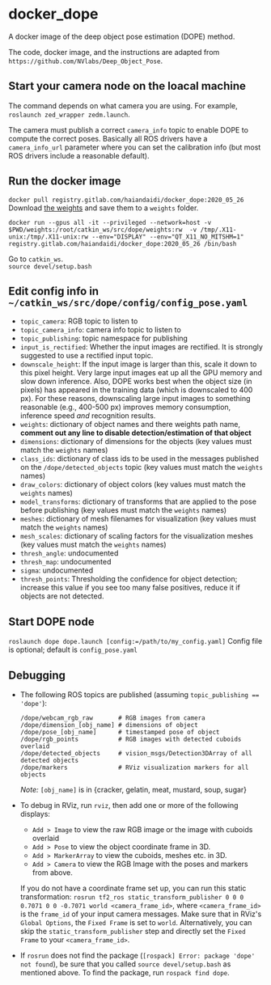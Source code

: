 # docker_dope

A docker image of the deep object pose estimation (DOPE) method.

The code, docker image, and the instructions are adapted from `https://github.com/NVlabs/Deep_Object_Pose`.

## Start your camera node on the loacal machine
The command depends on what camera you are using.
For example, `roslaunch zed_wrapper zedm.launch`.

The camera must publish a correct `camera_info` topic to enable DOPE to compute the correct poses.
Basically all ROS drivers have a `camera_info_url` parameter
where you can set the calibration info (but most ROS drivers include a reasonable default).

## Run the docker image
`docker pull registry.gitlab.com/haiandaidi/docker_dope:2020_05_26`  
Download [the weights](https://drive.google.com/open?id=1DfoA3m_Bm0fW8tOWXGVxi4ETlLEAgmcg) and save them to a `weights` folder.  
```
docker run --gpus all -it --privileged --network=host -v $PWD/weights:/root/catkin_ws/src/dope/weights:rw  -v /tmp/.X11-unix:/tmp/.X11-unix:rw --env="DISPLAY" --env="QT_X11_NO_MITSHM=1" registry.gitlab.com/haiandaidi/docker_dope:2020_05_26 /bin/bash
```
Go to `catkin_ws`.  
`source devel/setup.bash`




## Edit config info in `~/catkin_ws/src/dope/config/config_pose.yaml`
* `topic_camera`: RGB topic to listen to
* `topic_camera_info`: camera info topic to listen to
* `topic_publishing`: topic namespace for publishing
* `input_is_rectified`: Whether the input images are rectified. It is strongly suggested to use a rectified input topic.
* `downscale_height`: If the input image is larger than this, scale it down to this pixel height. Very large input images eat up all the GPU memory and slow down inference. Also, DOPE works best when the object size (in pixels) has appeared in the training data (which is downscaled to 400 px). For these reasons, downscaling large input images to something reasonable (e.g., 400-500 px) improves memory consumption, inference speed *and* recognition results.
* `weights`: dictionary of object names and there weights path name, **comment out any line to disable detection/estimation of that object**
* `dimensions`: dictionary of dimensions for the objects  (key values must match the `weights` names)
* `class_ids`: dictionary of class ids to be used in the messages published on the `/dope/detected_objects` topic (key values must match the `weights` names)
* `draw_colors`: dictionary of object colors (key values must match the `weights` names)
* `model_transforms`: dictionary of transforms that are applied to the pose before publishing (key values must match the `weights` names)
* `meshes`: dictionary of mesh filenames for visualization (key values must match the `weights` names)
* `mesh_scales`: dictionary of scaling factors for the visualization meshes (key values must match the `weights` names)
* `thresh_angle`: undocumented
* `thresh_map`: undocumented
* `sigma`: undocumented
* `thresh_points`: Thresholding the confidence for object detection; increase this value if you see too many false positives, reduce it if  objects are not detected.

## Start DOPE node
`roslaunch dope dope.launch [config:=/path/to/my_config.yaml]`
Config file is optional; default is `config_pose.yaml`

## Debugging

* The following ROS topics are published (assuming `topic_publishing == 'dope'`):
    ```
    /dope/webcam_rgb_raw       # RGB images from camera
    /dope/dimension_[obj_name] # dimensions of object
    /dope/pose_[obj_name]      # timestamped pose of object
    /dope/rgb_points           # RGB images with detected cuboids overlaid
    /dope/detected_objects     # vision_msgs/Detection3DArray of all detected objects
    /dope/markers              # RViz visualization markers for all objects
    ```
    *Note:* `[obj_name]` is in {cracker, gelatin, meat, mustard, soup, sugar}

* To debug in RViz, run `rviz`, then add one or more of the following displays:
    * `Add > Image` to view the raw RGB image or the image with cuboids overlaid
    * `Add > Pose` to view the object coordinate frame in 3D.
    * `Add > MarkerArray` to view the cuboids, meshes etc. in 3D.
    * `Add > Camera` to view the RGB Image with the poses and markers from above.

    If you do not have a coordinate frame set up, you can run this static transformation: `rosrun tf2_ros static_transform_publisher 0 0 0 0.7071 0 0 -0.7071 world <camera_frame_id>`, where `<camera_frame_id>` is the `frame_id` of your input camera messages.  Make sure that in RViz's `Global Options`, the `Fixed Frame` is set to `world`. Alternatively, you can skip the `static_transform_publisher` step and directly set the `Fixed Frame` to your `<camera_frame_id>`.

* If `rosrun` does not find the package (`[rospack] Error: package 'dope' not found`), be sure that you called `source devel/setup.bash` as mentioned above.  To find the package, run `rospack find dope`.
